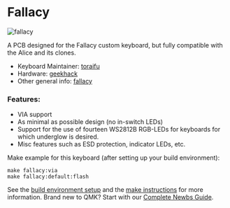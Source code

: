 # Fallacy
![fallacy](https://raw.githubusercontent.com/toraifu/fallacy/master/014A1296-2.jpg)

 A PCB designed for the Fallacy custom keyboard, but fully compatible with the Alice and its clones.

* Keyboard Maintainer: [toraifu](https://github.com/toraifu)
* Hardware: [geekhack](https://geekhack.org/index.php?topic=103728.0)
* Other general info: [fallacy](https://github.com/toraifu/fallacy)

### Features:
* VIA support
* As minimal as possible design (no in-switch LEDs)
* Support for the use of fourteen WS2812B RGB-LEDs for keyboards for which underglow is desired.
* Misc features such as ESD protection, indicator LEDs, etc.


Make example for this keyboard (after setting up your build environment):

    make fallacy:via
    make fallacy:default:flash

See the [build environment setup](https://docs.qmk.fm/#/getting_started_build_tools) and the [make instructions](https://docs.qmk.fm/#/getting_started_make_guide) for more information. Brand new to QMK? Start with our [Complete Newbs Guide](https://docs.qmk.fm/#/newbs).
